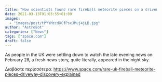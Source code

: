 ```yaml
---
title: "How scientists found rare fireball meteorite pieces on a driveway — and what they could teach us"
date: 2021-03-13T01:03:55+01:00
images:
  - "images/post/tPYYMccdXCfPsxJMuj4jLB.jpg"
author: "AstroBot"
categories: ["News"]
tags: ["space.com"]
draft: false
---
```


As people in the UK were settling down to watch the late evening news on February 28, a fresh news story, quite literally, appeared in the night sky. 

Διαβάστε περισσότερα: https://www.space.com/rare-uk-fireball-meteorite-pieces-driveway-discovery-explained
